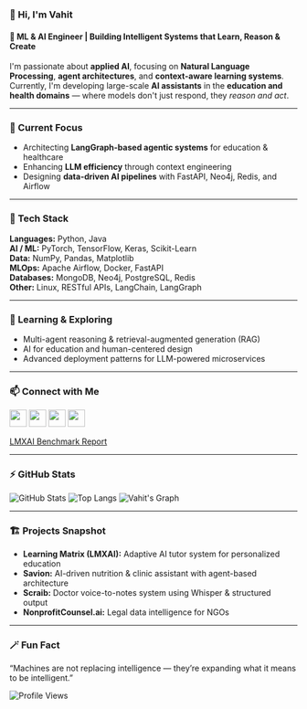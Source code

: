 ### 👋 Hi, I'm Vahit  
#### 🧠 ML & AI Engineer | Building Intelligent Systems that Learn, Reason & Create  

I'm passionate about **applied AI**, focusing on **Natural Language Processing**, **agent architectures**, and **context-aware learning systems**.  
Currently, I'm developing large-scale **AI assistants** in the **education and health domains** — where models don't just respond, they *reason and act*.

---

### 🚀 Current Focus
- Architecting **LangGraph-based agentic systems** for education & healthcare  
- Enhancing **LLM efficiency** through context engineering  
- Designing **data-driven AI pipelines** with FastAPI, Neo4j, Redis, and Airflow  

---

### 🧩 Tech Stack
**Languages:** Python, Java  
**AI / ML:** PyTorch, TensorFlow, Keras, Scikit-Learn  
**Data:** NumPy, Pandas, Matplotlib  
**MLOps:** Apache Airflow, Docker, FastAPI  
**Databases:** MongoDB, Neo4j, PostgreSQL, Redis  
**Other:** Linux, RESTful APIs, LangChain, LangGraph  

---

### 🌱 Learning & Exploring
- Multi-agent reasoning & retrieval-augmented generation (RAG)
- AI for education and human-centered design
- Advanced deployment patterns for LLM-powered microservices  

---

### 📫 Connect with Me
[<img src="https://cdn.jsdelivr.net/npm/simple-icons@3.0.1/icons/github.svg" height="30">](https://github.com/TheVhd)
[<img src="https://cdn.jsdelivr.net/npm/simple-icons@3.0.1/icons/linkedin.svg" height="30">](https://www.linkedin.com/in/vuzunlar/)
[<img src="https://cdn.jsdelivr.net/npm/simple-icons@3.0.1/icons/globe.svg" height="30">](https://lmxai.com)
[<img src="https://cdn.jsdelivr.net/npm/simple-icons@3.0.1/icons/globe.svg" height="30">](https://savion.app)

[LMXAI Benchmark Report](https://www.linkedin.com/posts/lmxai_lxmai-educaitonal-ai-benchmark-report-activity-7374721332640522240-VSww)


---

### ⚡ GitHub Stats
![GitHub Stats](https://github-readme-stats.vercel.app/api?username=TheVhd&show_icons=true&theme=radical)
![Top Langs](https://github-readme-stats.vercel.app/api/top-langs/?username=TheVhd&layout=compact&theme=radical)
![Vahit's Graph](https://github-readme-activity-graph.vercel.app/graph?username=TheVhd&theme=github-dark&hide_border=true&area=true)

---

### 🏗️ Projects Snapshot
- **Learning Matrix (LMXAI):** Adaptive AI tutor system for personalized education  
- **Savion:** AI-driven nutrition & clinic assistant with agent-based architecture  
- **Scraib:** Doctor voice-to-notes system using Whisper & structured output  
- **NonprofitCounsel.ai:** Legal data intelligence for NGOs  

---

### 🪄 Fun Fact  
“Machines are not replacing intelligence — they’re expanding what it means to be intelligent.”

![Profile Views](https://komarev.com/ghpvc/?username=TheVhd&color=blue)

